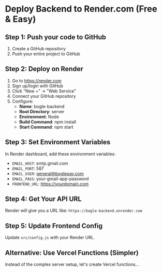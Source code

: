 # Deploy Backend to Render.com (Free & Easy)

## Step 1: Push your code to GitHub
1. Create a GitHub repository
2. Push your entire project to GitHub

## Step 2: Deploy on Render
1. Go to https://render.com
2. Sign up/login with GitHub
3. Click "New +" → "Web Service"
4. Connect your GitHub repository
5. Configure:
   - **Name**: bogle-backend
   - **Root Directory**: server
   - **Environment**: Node
   - **Build Command**: npm install
   - **Start Command**: npm start

## Step 3: Set Environment Variables
In Render dashboard, add these environment variables:
- `EMAIL_HOST`: smtp.gmail.com
- `EMAIL_PORT`: 587
- `EMAIL_USER`: general@boglepay.com
- `EMAIL_PASS`: your-gmail-app-password
- `FRONTEND_URL`: https://yourdomain.com

## Step 4: Get Your API URL
Render will give you a URL like: `https://bogle-backend.onrender.com`

## Step 5: Update Frontend Config
Update `src/config.js` with your Render URL.

## Alternative: Use Vercel Functions (Simpler)
Instead of the complex server setup, let's create Vercel functions...